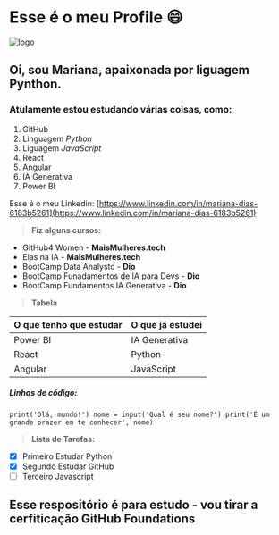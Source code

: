# Esse é o meu Profile 😄

![logo](https://github.com/LabDevOps09/skills-communicate-using-markdown/assets/166772912/103304d5-2580-4a90-a3ed-0a5a0ede64ff)



## Oi, sou Mariana, apaixonada por liguagem Pynthon. 


### Atulamente estou estudando várias coisas, como:

1. GitHub
2. Linguagem *Python*
3. Liguagem *JavaScript*
4. React
5. Angular
6. IA Generativa
7. Power BI

 Esse é o meu Linkedin: [https://www.linkedin.com/in/mariana-dias-6183b5261](https://www.linkedin.com/in/mariana-dias-6183b5261)


> **Fiz alguns cursos:**

- GitHub4 Women  - **MaisMulheres.tech**
-  Elas na IA    - **MaisMulheres.tech**
-  BootCamp Data Analystc - **Dio**
-  BootCamp Funadamentos de IA para Devs - **Dio**
-  BootCamp Fundamentos IA Generativa  - **Dio**

> **Tabela**

O que tenho que estudar|O que já estudei
-|-
Power BI|IA Generativa
React|Python
Angular|JavaScript

<h5> Linhas de código:</h5>

`print('Olá, mundo!')
nome = input('Qual é seu nome?')
print('É um grande prazer em te conhecer', nome)`

> **Lista de Tarefas:**

- [x] Primeiro Estudar Python
- [x] Segundo Estudar GitHub
- [ ] Terceiro Javascript

<h2> Esse respositório é para estudo - vou tirar a cerfiticação GitHub Foundations</h2>
